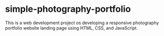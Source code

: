 # simple-photography-portfolio

This is a web development project os developing a responsive photography portfolio website landing page using HTML, CSS, and JavaScript.
